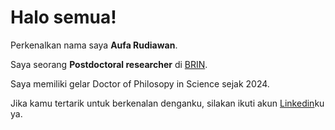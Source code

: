 # Halo semua! 

Perkenalkan nama saya **Aufa Rudiawan**.<br>

Saya seorang **Postdoctoral researcher** di [BRIN](https://www.brin.go.id/).<br>

Saya memiliki gelar Doctor of Philosopy in Science sejak 2024.<br>

Jika kamu tertarik untuk berkenalan denganku, silakan ikuti akun [Linkedin](https://www.linkedin.com/in/aufarudiawan/)ku ya.
